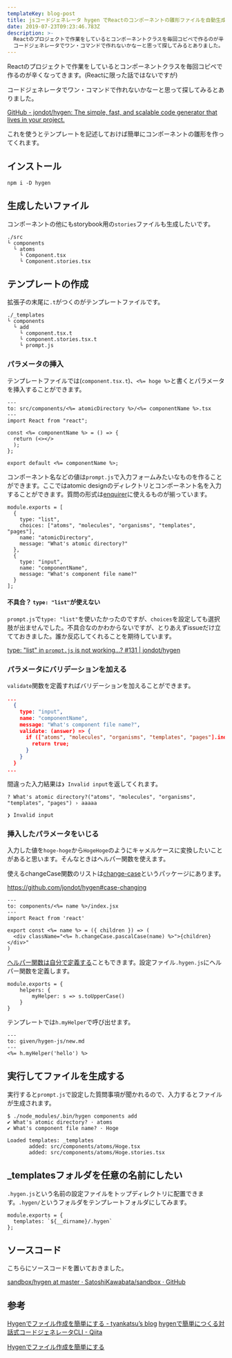 ```yaml
---
templateKey: blog-post
title: jsコードジェネレータ hygen でReactのコンポーネントの雛形ファイルを自動生成する
date: 2019-07-23T09:23:46.783Z
description: >-
  Reactのプロジェクトで作業をしているとコンポーネントクラスを毎回コピペで作るのが辛くなってきます。(Reactに限った話ではないですが) 
  コードジェネレータでワン・コマンドで作れないかなーと思って探してみるとありました。
---
```

Reactのプロジェクトで作業をしているとコンポーネントクラスを毎回コピペで作るのが辛くなってきます。(Reactに限った話ではないですが)

コードジェネレータでワン・コマンドで作れないかなーと思って探してみるとありました。

[GitHub - jondot/hygen: The simple, fast, and scalable code generator that lives in your project.](https://github.com/jondot/hygen)

これを使うとテンプレートを記述しておけば簡単にコンポーネントの雛形を作ってくれます。

## インストール

```
npm i -D hygen
```

## 生成したいファイル

コンポーネントの他にもstorybook用の`stories`ファイルも生成したいです。

```
./src
└ components
  └ atoms
    └ Component.tsx
    └ Component.stories.tsx
```

## テンプレートの作成

拡張子の末尾に`.t`がつくのがテンプレートファイルです。

```
./_templates
└ components
  └ add
    └ component.tsx.t
    └ component.stories.tsx.t
    └ prompt.js
```

### パラメータの挿入

テンプレートファイルでは(`component.tsx.t`)、`<%= hoge %>`と書くとパラメータを挿入することができます。

```
---
to: src/components/<%= atomicDirectory %>/<%= componentName %>.tsx
---
import React from "react";

const <%= componentName %> = () => {
  return (<></>
  );
};

export default <%= componentName %>;

```

コンポーネント名などの値は`prompt.js`で入力フォームみたいなものを作ることができます。ここではatomic designのディレクトリとコンポーネント名を入力することができます。質問の形式は[enquirer](https://github.com/enquirer/enquirer/tree/master/examples)に使えるものが揃っています。

```
module.exports = [
  {
    type: "list",
    choices: ["atoms", "molecules", "organisms", "templates", "pages"],
    name: "atomicDirectory",
    message: "What's atomic directory?"
  },
  {
    type: "input",
    name: "componentName",
    message: "What's component file name?"
  }
];

```

#### 不具合？ `type: "list"`が使えない

`prompt.js`で`type: "list"`を使いたかったのですが、`choices`を設定しても選択肢が出ませんでした。不具合なのかわからないですが、とりあえずissueだけ立てておきました。誰か反応してくれることを期待しています。

[type: "list" in `prompt.js` is not working...? #131 | jondot/hygen](https://github.com/jondot/hygen/issues/131)

### パラメータにバリデーションを加える

`validate`関数を定義すればバリデーションを加えることができます。

```json
...
  {
    type: "input",
    name: "componentName",
    message: "What's component file name?",
    validate: (answer) => {
      if (["atoms", "molecules", "organisms", "templates", "pages"].indexOf(answer) > -1) {
        return true;
      }
    }
  }
...
```

間違った入力結果は`❯ Invalid input`を返してくれます。

```
? What's atomic directory?("atoms", "molecules", "organisms", "templates", "pages") › aaaaa  

❯ Invalid input
```

### 挿入したパラメータをいじる

入力した値を`hoge-hoge`から`HogeHoge`のようにキャメルケースに変換したいことがあると思います。そんなときはヘルパー関数を使えます。

使えるchangeCase関数のリストは[change-case](https://github.com/blakeembrey/change-case)というパッケージにあります。

https://github.com/jondot/hygen#case-changing

```
---
to: components/<%= name %>/index.jsx
---
import React from 'react'

export const <%= name %> = ({ children }) => (
  <div className="<%= h.changeCase.pascalCase(name) %>">{children}</div>"
)
```

[ヘルパー関数は自分で定義する](https://www.hygen.io/extensibility#helpers)こともできます。設定ファイル`.hygen.js`にヘルパー関数を定義します。

```
module.exports = {
    helpers: {
        myHelper: s => s.toUpperCase()
    }
}
```

テンプレートでは`h.myHelper`で呼び出せます。

```
---
to: given/hygen-js/new.md
---
<%= h.myHelper('hello') %>
```

## 実行してファイルを生成する

実行すると`prompt.js`で設定した質問事項が聞かれるので、入力するとファイルが生成されます。

```
$ ./node_modules/.bin/hygen components add
✔ What's atomic directory? · atoms
✔ What's component file name? · Hoge

Loaded templates: _templates
       added: src/components/atoms/Hoge.tsx
       added: src/components/atoms/Hoge.stories.tsx
```

## _templatesフォルダを任意の名前にしたい

`.hygen.js`という名前の設定ファイルをトップディレクトリに配置できます。`.hygen/`というフォルダをテンプレートフォルダにしてみます。

```
module.exports = {
  templates: `${__dirname}/.hygen`
};

```

## ソースコード

こちらにソースコードを置いておきました。

[sandbox/hygen at master · SatoshiKawabata/sandbox · GitHub](https://github.com/SatoshiKawabata/sandbox/tree/master/hygen)

## 参考
[Hygenでファイル作成を簡単にする - tyankatsu’s blog](https://tyankatsu.hatenablog.com/entry/2018/11/18/151433)
[hygenで簡単につくる対話式コードジェネレータCLI - Qiita](https://qiita.com/usagi-f/items/ea4ecf7ec6a6b52567e3)

[Hygenでファイル作成を簡単にする](https://tyankatsu.hatenablog.com/entry/2018/11/18/151433)

